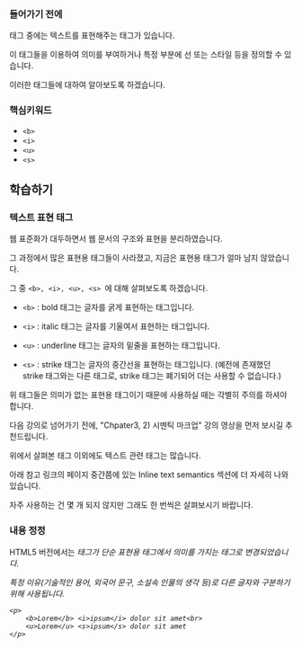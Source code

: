 ### 들어가기 전에
태그 중에는 텍스트를 표현해주는 태그가 있습니다.

이 태그들을 이용하여 의미를 부여하거나 특정 부분에 선 또는 스타일 등을 정의할 수 있습니다.

이러한 태그들에 대하여 알아보도록 하겠습니다.


### 핵심키워드

+ ```<b>```
+ ```<i>```
+ ```<u>```
+ ```<s>```


## 학습하기

### 텍스트 표현 태그

웹 표준화가 대두하면서 웹 문서의 구조와 표현을 분리하였습니다.

그 과정에서 많은 표현용 태그들이 사라졌고, 지금은 표현용 태그가 얼마 남지 않았습니다.

그 중 ```<b>, <i>, <u>, <s> ```에 대해 살펴보도록 하겠습니다.

+ ```<b>``` : bold 태그는 글자를 굵게 표현하는 태그입니다.

+ ```<i>``` : italic 태그는 글자를 기울여서 표현하는 태그입니다.

+ ```<u>``` : underline 태그는 글자의 밑줄을 표현하는 태그입니다.

+ ```<s>``` : strike 태그는 글자의 중간선을 표현하는 태그입니다. (예전에 존재했던 strike 태그와는 다른 태그로, strike 태그는 폐기되어 더는 사용할 수 없습니다.)

위 태그들은 의미가 없는 표현용 태그이기 때문에 사용하실 때는 각별히 주의를 하셔야 합니다.

다음 강의로 넘어가기 전에, "Chpater3, 2) 시멘틱 마크업" 강의 영상을 먼저 보시길 추천드립니다.

위에서 살펴본 태그 이외에도 텍스트 관련 태그는 많습니다.

아래 참고 링크의 페이지 중간쯤에 있는 Inline text semantics 섹션에 더 자세히 나와 있습니다.

자주 사용하는 건 몇 개 되지 않지만 그래도 한 번씩은 살펴보시기 바랍니다.

### 내용 정정

HTML5 버전에서는 <i> 태그가 단순 표현용 태그에서 의미를 가지는 태그로 변경되었습니다.

특정 이유(기술적인 용어, 외국어 문구, 소설속 인물의 생각 등)로 다른 글자와 구분하기 위해 사용됩니다.

```
<p>
    <b>Lorem</b> <i>ipsum</i> dolor sit amet<br>
    <u>Lorem</u> <s>ipsum</s> dolor sit amet
</p>
```


